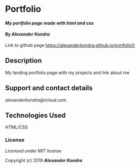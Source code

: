 # Portfolio

#### _My portfolio page made with html and css_

#### By _**Alexander Kondra**_

Link to github page https://alexanderkondra.github.io/portfolio1/

## Description
My landing portfolio page with my projects and link about me


## Support and contact details

_alexanderkondra@icloud.com_

## Technologies Used

HTML/CSS

### License

*Licensed under MIT license*

Copyright (c) 2019 **_Alexander Kondra_**
